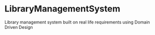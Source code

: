 # LibraryManagementSystem
Library management system built on real life requirements using Domain Driven Design
